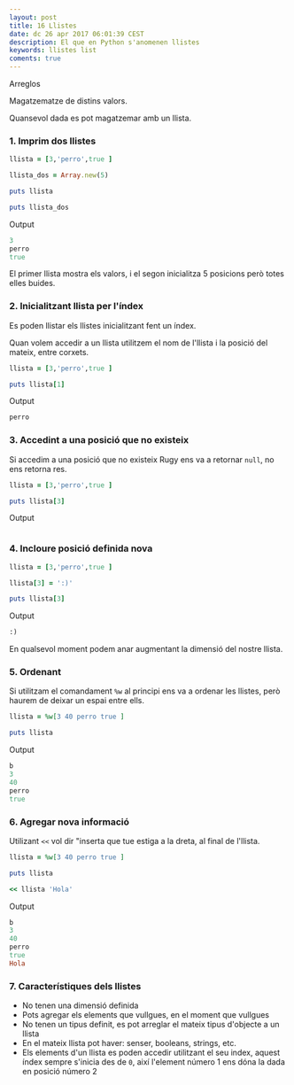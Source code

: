 ```yaml
---
layout: post
title: 16 Llistes
date: dc 26 apr 2017 06:01:39 CEST 
description: El que en Python s'anomenen llistes
keywords: llistes list
coments: true
---
```


Arreglos

Magatzematze de distins valors.

Quansevol dada es pot magatzemar amb un llista.

### 1. Imprim dos llistes

```ruby
llista = [3,'perro',true ]

llista_dos = Array.new(5)

puts llista

puts llista_dos
```

Output

```ruby
3
perro
true
```

El primer llista mostra els valors, i el segon inicialitza 5 posicions però totes elles buides.

### 2. Inicialitzant llista per l'índex

Es poden llistar els llistes inicialitzant fent un índex.

Quan volem accedir a un llista utilitzem el nom de l'llista i la posició del mateix, entre corxets.

```ruby
llista = [3,'perro',true ]

puts llista[1]
```

Output

```ruby
perro
```

### 3. Accedint a una posició que no existeix

Si accedim a una posició que no existeix Rugy ens va a retornar `null`, no ens retorna res.

```ruby
llista = [3,'perro',true ]

puts llista[3]
```

Output

```ruby

```

### 4. Incloure posició definida nova

```ruby
llista = [3,'perro',true ]

llista[3] = ':)'

puts llista[3]
```

Output

```ruby
:)
```

En qualsevol moment podem anar augmentant la dimensió del nostre llista.

### 5. Ordenant

Si utilitzam el comandament `%w` al principi ens va a ordenar les llistes, però haurem de deixar un espai entre ells.

```ruby
llista = %w[3 40 perro true ]

puts llista
```

Output

```ruby
b 
3
40
perro
true
```

### 6. Agregar nova informació

Utilizant `<<` vol dir "inserta que tue estiga a la dreta, al final de l'llista.

```ruby
llista = %w[3 40 perro true ]

puts llista

<< llista 'Hola'
```

Output

```ruby
b 
3
40
perro
true
Hola
```

### 7. Característiques dels llistes

- No tenen una dimensió definida
- Pots agregar els elements que vullgues, en el moment que vullgues
- No tenen un tipus definit, es pot arreglar el mateix tipus d'objecte a un llista
- En el mateix llista pot haver: senser, booleans, strings, etc.
- Els elements d'un llista es poden accedir utilitzant el seu index, aquest índex sempre s'inicia des de `0`, així l'element número 1 ens dóna la dada en posició número 2


